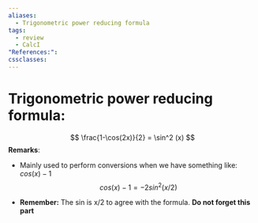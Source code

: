 ```yaml
---
aliases:
  - Trigonometric power reducing formula
tags:
  - review
  - CalcI
"References:": 
cssclasses:
---
```

# Trigonometric power reducing formula: 
$$
\frac{1-\cos(2x)}{2} = \sin^2 (x)
$$
**Remarks**: 
+ Mainly used to perform conversions when we have something like: $cos(x) - 1$ 
  $$
  cos(x) - 1 = -2sin^2(x/2)
  $$
  
+ **Remember:** The sin is x/2 to agree with the formula. **Do not forget this part**
